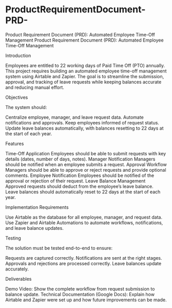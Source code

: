 # ProductRequirementDocument-PRD-
Product Requirement Document (PRD): Automated Employee Time-Off Management
Product Requirement Document (PRD): Automated Employee Time-Off Management

Introduction

Employees are entitled to 22 working days of Paid Time Off (PTO) annually. This project requires building an automated employee time-off management system using Airtable and Zapier. The goal is to streamline the submission, approval, and tracking of leave requests while keeping balances accurate and reducing manual effort.


Objectives

The system should:

Centralize employee, manager, and leave request data.
Automate notifications and approvals.
Keep employees informed of request status.
Update leave balances automatically, with balances resetting to 22 days at the start of each year.

Features

Time-Off Application
Employees should be able to submit requests with key details (dates, number of days, notes).
Manager Notification
Managers should be notified when an employee submits a request.
Approval Workflow
Managers should be able to approve or reject requests and provide optional comments.
Employee Notification
Employees should be notified of the approval or rejection of their request.
Leave Balance Management
Approved requests should deduct from the employee’s leave balance.
Leave balances should automatically reset to 22 days at the start of each year.

Implementation Requirements

Use Airtable as the database for all employee, manager, and request data.
Use Zapier and Airtable Automations to automate workflows, notifications, and leave balance updates.

Testing

The solution must be tested end-to-end to ensure:

Requests are captured correctly.
Notifications are sent at the right stages.
Approvals and rejections are processed correctly.
Leave balances update accurately.

Deliverables

Demo Video: Show the complete workflow from request submission to balance update.
Technical Documentation (Google Docs): Explain how Airtable and Zapier were set up and how future improvements can be made.
